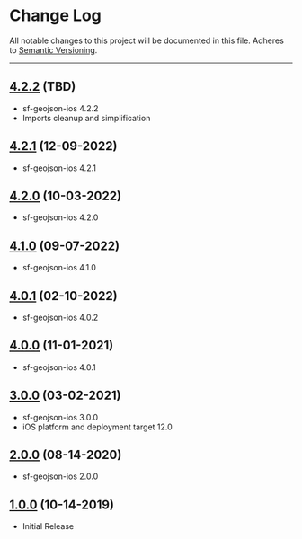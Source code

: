 # Change Log
All notable changes to this project will be documented in this file.
Adheres to [Semantic Versioning](http://semver.org/).

---

## [4.2.2](https://github.com/ngageoint/ogc-api-features-json-ios/releases/tag/4.2.2) (TBD)

* sf-geojson-ios 4.2.2
* Imports cleanup and simplification

## [4.2.1](https://github.com/ngageoint/ogc-api-features-json-ios/releases/tag/4.2.1) (12-09-2022)

* sf-geojson-ios 4.2.1

## [4.2.0](https://github.com/ngageoint/ogc-api-features-json-ios/releases/tag/4.2.0) (10-03-2022)

* sf-geojson-ios 4.2.0

## [4.1.0](https://github.com/ngageoint/ogc-api-features-json-ios/releases/tag/4.1.0) (09-07-2022)

* sf-geojson-ios 4.1.0

## [4.0.1](https://github.com/ngageoint/ogc-api-features-json-ios/releases/tag/4.0.1) (02-10-2022)

* sf-geojson-ios 4.0.2

## [4.0.0](https://github.com/ngageoint/ogc-api-features-json-ios/releases/tag/4.0.0) (11-01-2021)

* sf-geojson-ios 4.0.1

## [3.0.0](https://github.com/ngageoint/ogc-api-features-json-ios/releases/tag/3.0.0) (03-02-2021)

* sf-geojson-ios 3.0.0
* iOS platform and deployment target 12.0

## [2.0.0](https://github.com/ngageoint/ogc-api-features-json-ios/releases/tag/2.0.0) (08-14-2020)

* sf-geojson-ios 2.0.0

## [1.0.0](https://github.com/ngageoint/ogc-api-features-json-ios/releases/tag/1.0.0) (10-14-2019)

* Initial Release

